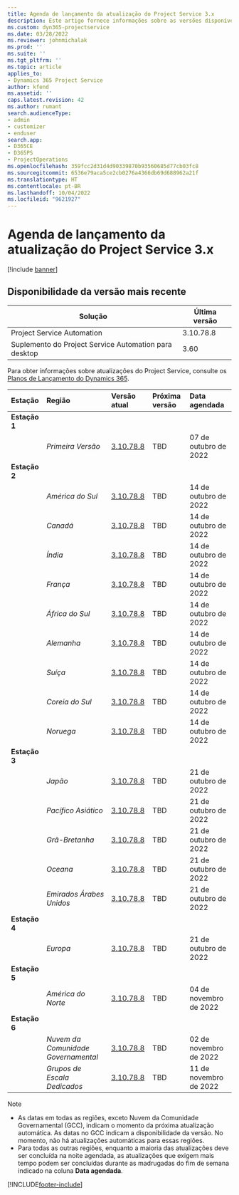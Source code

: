 ```yaml
---
title: Agenda de lançamento da atualização do Project Service 3.x
description: Este artigo fornece informações sobre as versões disponíveis e futuras do Dynamics 365 Project Service Automation.
ms.custom: dyn365-projectservice
ms.date: 03/28/2022
ms.reviewer: johnmichalak
ms.prod: ''
ms.suite: ''
ms.tgt_pltfrm: ''
ms.topic: article
applies_to:
- Dynamics 365 Project Service
author: kfend
ms.assetid: ''
caps.latest.revision: 42
ms.author: rumant
search.audienceType:
- admin
- customizer
- enduser
search.app:
- D365CE
- D365PS
- ProjectOperations
ms.openlocfilehash: 359fcc2d31d4d90339870b93560685d77cb03fc8
ms.sourcegitcommit: 6536e79aca5ce2cb0276a4366db69d688962a21f
ms.translationtype: HT
ms.contentlocale: pt-BR
ms.lasthandoff: 10/04/2022
ms.locfileid: "9621927"
---
```

# <a name="update-release-schedule-for-project-service-3x"></a>Agenda de lançamento da atualização do Project Service 3.x

[!include [banner](../includes/psa-now-project-operations.md)]

## <a name="latest-version-availability"></a>Disponibilidade da versão mais recente

| Solução  | Última versão |
|-------|----|
| Project Service Automation    | 3.10.78.8 |
| Suplemento do Project Service Automation para desktop                | 3.60          |

Para obter informações sobre atualizações do Project Service, consulte os [Planos de Lançamento do Dynamics 365](/dynamics365/release-plans/). 

| Estação  | Região | Versão atual | Próxima versão |  Data agendada
| :---   | :---   | :---   | :---   |:---   |         
|<strong>Estação 1</strong> | |  |  | |
| | <i>Primeira Versão</i> | [3.10.78.8](whats-new-ur-47.md)| TBD | 07 de outubro de 2022
|<strong>Estação 2</strong> | |  |  | |
| | <i>América do Sul</i> | [3.10.78.8](whats-new-ur-47.md) | TBD | 14 de outubro de 2022
| | <i>Canadá</i> | [3.10.78.8](whats-new-ur-47.md) | TBD | 14 de outubro de 2022
| | <i>Índia</i> | [3.10.78.8](whats-new-ur-47.md) | TBD | 14 de outubro de 2022
| | <i>França</i> | [3.10.78.8](whats-new-ur-47.md) | TBD | 14 de outubro de 2022
| | <i>África do Sul</i> | [3.10.78.8](whats-new-ur-47.md) | TBD | 14 de outubro de 2022
| | <i>Alemanha</i> | [3.10.78.8](whats-new-ur-47.md) | TBD | 14 de outubro de 2022
| | <i>Suíça</i> | [3.10.78.8](whats-new-ur-47.md) | TBD | 14 de outubro de 2022
| | <i>Coreia do Sul</i> | [3.10.78.8](whats-new-ur-47.md) | TBD | 14 de outubro de 2022
| | <i>Noruega</i> | [3.10.78.8](whats-new-ur-47.md) | TBD | 14 de outubro de 2022
|<strong>Estação 3</strong> | |  |  | |
| | <i>Japão</i> | [3.10.78.8](whats-new-ur-47.md) | TBD | 21 de outubro de 2022
| | <i>Pacífico Asiático</i> | [3.10.78.8](whats-new-ur-47.md) | TBD | 21 de outubro de 2022
| | <i>Grã-Bretanha</i> | [3.10.78.8](whats-new-ur-47.md) | TBD | 21 de outubro de 2022
| | <i>Oceana</i> | [3.10.78.8](whats-new-ur-47.md) | TBD | 21 de outubro de 2022
| | <i>Emirados Árabes Unidos</i> | [3.10.78.8](whats-new-ur-47.md) | TBD | 21 de outubro de 2022
|<strong>Estação 4</strong> | |  |  | |
| | <i>Europa</i> | [3.10.78.8](whats-new-ur-47.md) | TBD | 21 de outubro de 2022
|<strong>Estação 5</strong> | |  |  | |
| | <i>América do Norte</i> | [3.10.78.8](whats-new-ur-47.md) | TBD | 04 de novembro de 2022
|<strong>Estação 6</strong> | |  |  | |
| | <i>Nuvem da Comunidade Governamental</i> | [3.10.78.8](whats-new-ur-47.md) | TBD | 02 de novembro de 2022
| | <i>Grupos de Escala Dedicados</i> | [3.10.78.8](whats-new-ur-47.md) | TBD | 11 de novembro de 2022




>[!Note]
> - As datas em todas as regiões, exceto Nuvem da Comunidade Governamental (GCC), indicam o momento da próxima atualização automática. As datas no GCC indicam a disponibilidade da versão. No momento, não há atualizações automáticas para essas regiões.
> - Para todas as outras regiões, enquanto a maioria das atualizações deve ser concluída na noite agendada, as atualizações que exigem mais tempo podem ser concluídas durante as madrugadas do fim de semana indicado na coluna **Data agendada**.


[!INCLUDE[footer-include](../includes/footer-banner.md)]
